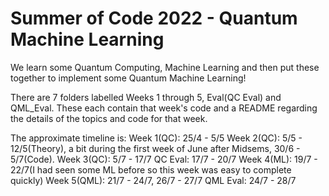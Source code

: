 # Summer of Code 2022 - Quantum Machine Learning
We learn some Quantum Computing, Machine Learning and then put these together to implement some Quantum Machine Learning!

There are 7 folders labelled Weeks 1 through 5, Eval(QC Eval) and QML_Eval. These each contain that week's code and a README regarding the details of the topics and code for that week.

The approximate timeline is:
Week 1(QC): 25/4 - 5/5
Week 2(QC): 5/5 - 12/5(Theory), a bit during the first week of June after Midsems, 30/6 - 5/7(Code).
Week 3(QC): 5/7 - 17/7
QC Eval: 17/7 - 20/7
Week 4(ML): 19/7 - 22/7(I had seen some ML before so this week was easy to complete quickly)
Week 5(QML): 21/7 - 24/7, 26/7 - 27/7
QML Eval: 24/7 - 28/7 
